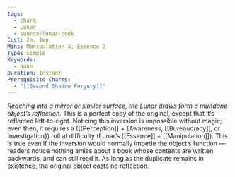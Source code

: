 ```yaml
---
tags:
  - charm
  - Lunar
  - source/lunar-book
Cost: 2m, 1wp
Mins: Manipulation 4, Essence 2
Type: Simple
Keywords:
  - None
Duration: Instant
Prerequisite Charms:
  - "[[Second Shadow Forgery]]"
---
```

*Reaching into a mirror or similar surface, the Lunar draws forth a mundane object’s reflection.*
This is a perfect copy of the original, except that it’s reflected left-to-right. Noticing this inversion is impossible without magic; even then, it requires a ([[Perception]] + {Awareness, [[Bureaucracy]], or Investigation}) roll at difficulty (Lunar’s [[Essence]] + [[Manipulation]]). This is true even if the inversion would normally impede the object’s function — readers notice nothing amiss about a book whose contents are written backwards, and can still read it. As long as the duplicate remains in existence, the original object casts no reflection.